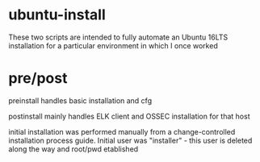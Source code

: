 # ubuntu-install
These two scripts are intended to fully automate an Ubuntu 16LTS installation for a particular environment in which I once worked
# pre/post
preinstall handles basic installation and cfg

postinstall mainly handles ELK client and OSSEC installation for that host

initial installation was performed manually from a change-controlled installation process guide. Initial user was "installer" - this user is deleted along the way and root/pwd etablished
